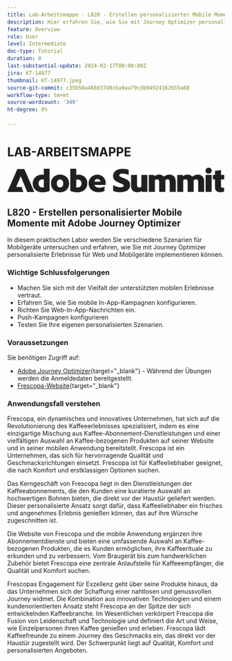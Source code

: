 ```yaml
---
title: Lab-Arbeitsmappe - L820 - Erstellen personalisierter Mobile Momente mit Adobe Journey Optimizer
description: Hier erfahren Sie, wie Sie mit Journey Optimizer personalisierte Erlebnisse für Web und Mobilgeräte implementieren.
feature: Overview
role: User
level: Intermediate
doc-type: Tutorial
duration: 0
last-substantial-update: 2024-02-17T00:00:00Z
jira: KT-14977
thumbnail: KT-14977.jpeg
source-git-commit: c35b58a488d37d0cba9aa79cdb04924162655a68
workflow-type: tm+mt
source-wordcount: '349'
ht-degree: 0%

---
```



# LAB-ARBEITSMAPPE

![Adobe Summit - Alternativtext](/help/summit/l820-lab-workbook/assets/adobe-summit.png "Adobe Summit")


## L820 - Erstellen personalisierter Mobile Momente mit Adobe Journey Optimizer

In diesem praktischen Labor werden Sie verschiedene Szenarien für Mobilgeräte untersuchen und erfahren, wie Sie mit Journey Optimizer personalisierte Erlebnisse für Web und Mobilgeräte implementieren können.

### Wichtige Schlussfolgerungen

* Machen Sie sich mit der Vielfalt der unterstützten mobilen Erlebnisse vertraut.
* Erfahren Sie, wie Sie mobile In-App-Kampagnen konfigurieren.
* Richten Sie Web-In-App-Nachrichten ein.
* Push-Kampagnen konfigurieren
* Testen Sie Ihre eigenen personalisierten Szenarien.

### Voraussetzungen

Sie benötigen Zugriff auf:

* [Adobe Journey Optimizer](https://experience.adobe.com/#/@techmarketingdemos/sname:summit-ajo-lab/journey-optimizer/home){target="_blank"}  - Während der Übungen werden die Anmeldedaten bereitgestellt.
* [Frescopa-Website](https://dsn.adobe.com/web/adobe-summit-2024/home){target="_blank"}


### Anwendungsfall verstehen

Frescopa, ein dynamisches und innovatives Unternehmen, hat sich auf die Revolutionierung des Kaffeeerlebnisses spezialisiert, indem es eine einzigartige Mischung aus Kaffee-Abonnement-Dienstleistungen und einer vielfältigen Auswahl an Kaffee-bezogenen Produkten auf seiner Website und in seiner mobilen Anwendung bereitstellt. Frescopa ist ein Unternehmen, das sich für hervorragende Qualität und Geschmacksrichtungen einsetzt. Frescopa ist für Kaffeeliebhaber geeignet, die nach Komfort und erstklassigen Optionen suchen.

Das Kerngeschäft von Frescopa liegt in den Dienstleistungen der Kaffeeabonnements, die den Kunden eine kuratierte Auswahl an hochwertigen Bohnen bieten, die direkt vor der Haustür geliefert werden. Dieser personalisierte Ansatz sorgt dafür, dass Kaffeeliebhaber ein frisches und angenehmes Erlebnis genießen können, das auf ihre Wünsche zugeschnitten ist.

Die Website von Frescopa und die mobile Anwendung ergänzen ihre Abonnementdienste und bieten eine umfassende Auswahl an Kaffee-bezogenen Produkten, die es Kunden ermöglichen, ihre Kaffeerituale zu erkunden und zu verbessern. Vom Braugerät bis zum handwerklichen Zubehör bietet Frescopa eine zentrale Anlaufstelle für Kaffeeempfänger, die Qualität und Komfort suchen.

Frescopas Engagement für Exzellenz geht über seine Produkte hinaus, da das Unternehmen sich der Schaffung einer nahtlosen und genussvollen Journey widmet. Die Kombination aus innovativen Technologien und einem kundenorientierten Ansatz steht Frescopa an der Spitze der sich entwickelnden Kaffeebranche.
Im Wesentlichen verkörpert Frescopa die Fusion von Leidenschaft und Technologie und definiert die Art und Weise, wie Einzelpersonen ihren Kaffee genießen und erleben. Frescopa lädt Kaffeefreunde zu einem Journey des Geschmacks ein, das direkt vor der Haustür zugestellt wird. Der Schwerpunkt liegt auf Qualität, Komfort und personalisierten Angeboten.



